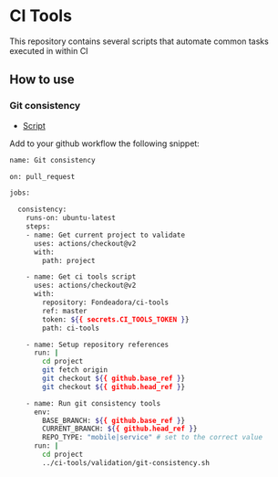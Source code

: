 # CI Tools

This repository contains several scripts that automate common tasks executed in within CI

## How to use

### Git consistency

- [Script](bash/git-consistency.sh)

Add to your github workflow the following snippet:

```sh
name: Git consistency

on: pull_request

jobs:

  consistency:
    runs-on: ubuntu-latest
    steps:
    - name: Get current project to validate
      uses: actions/checkout@v2
      with:
        path: project

    - name: Get ci tools script
      uses: actions/checkout@v2
      with:
        repository: Fondeadora/ci-tools
        ref: master
        token: ${{ secrets.CI_TOOLS_TOKEN }}
        path: ci-tools

    - name: Setup repository references
      run: |
        cd project
        git fetch origin
        git checkout ${{ github.base_ref }}
        git checkout ${{ github.head_ref }}

    - name: Run git consistency tools
      env: 
        BASE_BRANCH: ${{ github.base_ref }}
        CURRENT_BRANCH: ${{ github.head_ref }}
        REPO_TYPE: "mobile|service" # set to the correct value
      run: |
        cd project
        ../ci-tools/validation/git-consistency.sh
```
